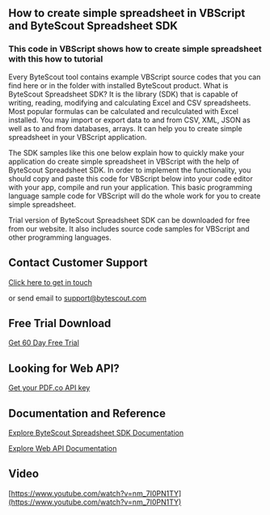 ## How to create simple spreadsheet in VBScript and ByteScout Spreadsheet SDK

### This code in VBScript shows how to create simple spreadsheet with this how to tutorial

Every ByteScout tool contains example VBScript source codes that you can find here or in the folder with installed ByteScout product. What is ByteScout Spreadsheet SDK? It is the library (SDK) that is capable of writing, reading, modifying and calculating Excel and CSV spreadsheets. Most popular formulas can be calculated and reculculated with Excel installed. You may import or export data to and from CSV, XML, JSON as well as to and from databases, arrays. It can help you to create simple spreadsheet in your VBScript application.

The SDK samples like this one below explain how to quickly make your application do create simple spreadsheet in VBScript with the help of ByteScout Spreadsheet SDK. In order to implement the functionality, you should copy and paste this code for VBScript below into your code editor with your app, compile and run your application. This basic programming language sample code for VBScript will do the whole work for you to create simple spreadsheet.

Trial version of ByteScout Spreadsheet SDK can be downloaded for free from our website. It also includes source code samples for VBScript and other programming languages.

## Contact Customer Support

[Click here to get in touch](https://bytescout.zendesk.com/hc/en-us/requests/new?subject=ByteScout%20Spreadsheet%20SDK%20Question)

or send email to [support@bytescout.com](mailto:support@bytescout.com?subject=ByteScout%20Spreadsheet%20SDK%20Question) 

## Free Trial Download

[Get 60 Day Free Trial](https://bytescout.com/download/web-installer?utm_source=github-readme)

## Looking for Web API? 

[Get your PDF.co API key](https://pdf.co/documentation/api?utm_source=github-readme)

## Documentation and Reference

[Explore ByteScout Spreadsheet SDK Documentation](https://bytescout.com/documentation/index.html?utm_source=github-readme)

[Explore Web API Documentation](https://pdf.co/documentation/api?utm_source=github-readme)

## Video

[https://www.youtube.com/watch?v=nm_7I0PN1TY](https://www.youtube.com/watch?v=nm_7I0PN1TY)